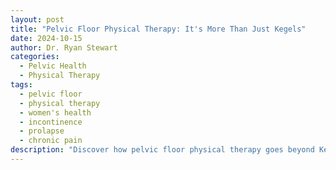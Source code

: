 ```yaml
---
layout: post
title: "Pelvic Floor Physical Therapy: It's More Than Just Kegels"
date: 2024-10-15
author: Dr. Ryan Stewart
categories: 
  - Pelvic Health
  - Physical Therapy
tags:
  - pelvic floor
  - physical therapy
  - women's health
  - incontinence
  - prolapse
  - chronic pain
description: "Discover how pelvic floor physical therapy goes beyond Kegel exercises to address posture, breathing, and overall body mechanics for comprehensive pelvic health."
---
```


